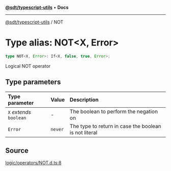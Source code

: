 [**@sdt/typescript-utils**](../README.md) • **Docs**

***

[@sdt/typescript-utils](../globals.md) / NOT

# Type alias: NOT\<X, Error\>

```ts
type NOT<X, Error>: If<X, false, true, Error>;
```

Logical NOT operator

## Type parameters

| Type parameter | Value | Description |
| :------ | :------ | :------ |
| `X` *extends* `boolean` | - | The boolean to perform the negation on |
| `Error` | `never` | The type to return in case the boolean is not literal |

## Source

[logic/operators/NOT.d.ts:8](https://github.com/sylvaindethier/typescript-utils/blob/421887de13b8684fe14792f125c2cd5fdb322c0d/types/logic/operators/NOT.d.ts#L8)
